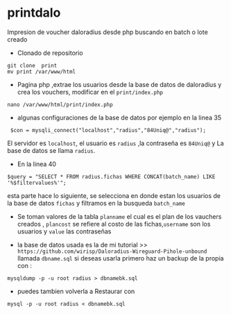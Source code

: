 # printdalo
Impresion de voucher daloradius desde php buscando en batch o lote creado
- Clonado de repositorio
```
git clone  print
mv print /var/www/html
```

- Pagina php ,extrae los usuarios desde la base de datos de daloradius y crea los vouchers, modificar en el `print/index.php` 
```
nano /var/www/html/print/index.php
```

- algunas configuraciones de la base de datos por ejemplo en la linea 35

```
 $con = mysqli_connect("localhost","radius","84Uniq@","radius");
```
El servidor es `localhost`, el usuario es `radius` ,la contraseña es `84Uniq@` y La base de datos se llama `radius`.

- En la linea 40
```
$query = "SELECT * FROM radius.fichas WHERE CONCAT(batch_name) LIKE '%$filtervalues%'";
```

esta parte hace lo siguiente, se selecciona en donde estan los usuarios de la base de datos `fichas` y filtramos en la busqueda `batch_name`

- Se toman valores de la tabla `planname` el cual es el plan de los vauchers creados , `plancost` se refiere al costo de las fichas,`username` son los usuarios y `value` las contraseñas

- la base de datos usada es la de mi tutorial >> `https://github.com/wirisp/Daloradius-Wireguard-Pihole-unbound` llamada `dbname.sql`
si deseas usarla primero haz un backup de la propia con :
```
mysqldump -p -u root radius > dbnamebk.sql
```
- puedes tambien volverla a Restaurar con
```
mysql -p -u root radius < dbnamebk.sql
```
